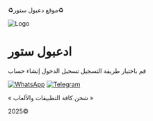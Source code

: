  ♻️موقع دعبول ستور♻️



![Logo](https://cs1.socpanel.com/cs1/project_images/7vpn3lKvrgXcaiIW2c6R5pnhxBkVqgKGGgUUZsaI.jpg)

ادعبول ستور
===========

قم باختيار طريقة التسجيل
تسجيل الدخول
إنشاء حساب

[![WhatsApp](https://play-lh.googleusercontent.com/bYtqbOcTYOlgc6gqZ2rwb8lptHuwlNE75zYJu6Bn076-hTmvd96HH-6v7S0YUAAJXoJN)](https://wa.me/218931052008)
[![Telegram](https://upload.wikimedia.org/wikipedia/commons/8/82/Telegram_logo.svg)](https://t.me/libya1_com)

« شحن كافة التطبيقات والألعاب »

2025©️
